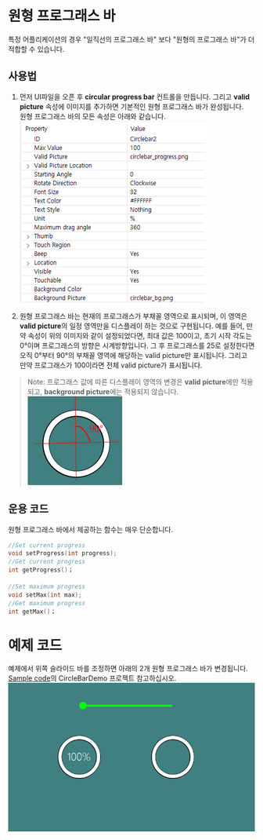 #  원형 프로그래스 바
특정 어플리케이션의 경우 "일직선의 프로그래스 바" 보다 "원형의 프로그래스 바"가 더 적합할 수 있습니다. 

## 사용법 
1. 먼저 UI파일을 오픈 후 **circular progress bar** 컨트롤을 만듭니다. 그리고 **valid picture** 속성에 이미지를 추가하면 기본적인 원형 프로그래스 바가 완성됩니다.  
   원형 프로그래스 바의 모든 속성은 아래와 같습니다.  
   ![](assets/circlebar/property.png)

2. 원형 프로그래스 바는 현재의 프로그래스가 부채꼴 영역으로 표시되며, 이 영역은 **valid picture**의 일정 영역만을 디스플레이 하는 것으로 구현됩니다. 예를 들어, 만약 속성이 위의 이미지와 같이 설정되었다면, 최대 값은 100이고, 초기 시작 각도는 0°이며 프로그래스의 방향은 시계방향입니다. 그 후 프로그래스를 25로 설정한다면 오직 0°부터 90°의 부채꼴 영역에 해당하는 valid picture만 표시됩니다. 그리고 만약 프로그래스가 100이라면 전체 valid picture가 표시됩니다.
   
> Note: 프로그래스 값에 따른 디스플레이 영역의 변경은 **valid picture**에만 적용되고, **background picture**에는 적용되지 않습니다.  
   ![](assets/circlebar/location.png)

## 운용 코드
원형 프로그래스 바에서 제공하는 함수는 매우 단순합니다.
```c++
//Set current progress
void setProgress(int progress);
//Get current progress
int getProgress()；

//Set maximum progress
void setMax(int max);
//Get maximum progress
int getMax()；
```

# 예제 코드
예제에서 위쪽 슬라이드 바를 조정하면 아래의 2개 원형 프로그래스 바가 변경됩니다.  
[Sample code](demo_download.md#demo_download)의 CircleBarDemo 프로젝트 참고하십시오.
![](assets/circlebar/preview.png)  
